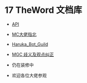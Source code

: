 # 17 TheWord 文档库

- [API](api/README.md)


- [MC大佬指北](mchelp/README.md)


- [Haruka_Bot_Guild](haruka/README.md)


- [MGC 歧义及观点纠正](mgc/README.md)


- 仍在装修中


- 欢迎各位大佬参观

